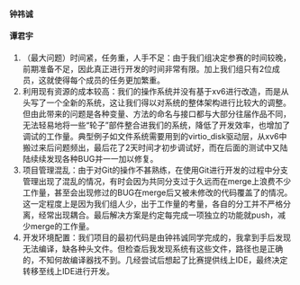 #### 钟祎诚

#### 谭君宇
1. （最大问题）时间紧，任务重，人手不足：由于我们组决定参赛的时间较晚，前期准备不足，因此真正进行开发的时间非常有限。加上我们组只有2位成员，这就使得每个成员的任务更加繁重。
2. 利用现有资源的成本较高：我们的操作系统并没有基于xv6进行改造，而是从头写了一个全新的系统，这让我们得以对系统的整体架构进行比较大的调整。但由此带来的问题是各种变量、方法的命名与接口都与大部分往届作品不同，无法轻易地将一些“轮子”部件整合进我们的系统，降低了开发效率，也增加了调试的工作量。典型例子如文件系统需要用到的virtio_disk驱动层，从xv6中搬过来后问题频出，最后花了2天时间才初步调试好，而在后面的测试中又陆陆续续发现各种BUG并一一加以修复。
3. 项目管理混乱：由于对Git的操作不甚熟练，在使用Git进行开发的过程中分支管理出现了混乱的情况，有时会因为共同分支过于久远而在merge上浪费不少工作量，甚至会出现修过的BUG在merge后又被未修改的代码覆盖了的情况。这一定程度上是因为我们组人少，出于工作量的考量，各自的分工并不严格分离，经常出现耦合。最后解决方案是约定每完成一项独立的功能就push，减少merge的工作量。
4. 开发环境配置：我们项目的最初代码是由钟祎诚同学完成的，我拿到手后发现无法编译，缺各种头文件。但检查后我发现系统有这些文件，路径也是正确的，不知何故编译器找不到。几经尝试后想起了比赛提供线上IDE，最终决定转移至线上IDE进行开发。
